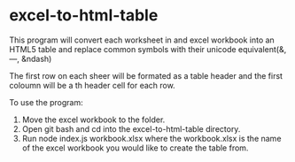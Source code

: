 # excel-to-html-table

This program will convert each worksheet in and excel workbook into an HTML5 table and replace common symbols with their unicode 
equivalent(&amp;, &mdash;, &ndash)

The first row on each sheer will be formated as a table header and the first coloumn will be a th header cell for each row.

To use the program:

1. Move the excel workbook to the folder.
2. Open git bash and cd into the excel-to-html-table directory.
3. Run node index.js workbook.xlsx where the workbook.xlsx is the name of the excel workbook you would like to create the table from.
